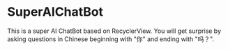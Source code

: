 # SuperAIChatBot
This is a super AI ChatBot based on RecyclerView. You will get surprise by asking questions in Chinese beginning 
with "你" and ending with "吗？".
